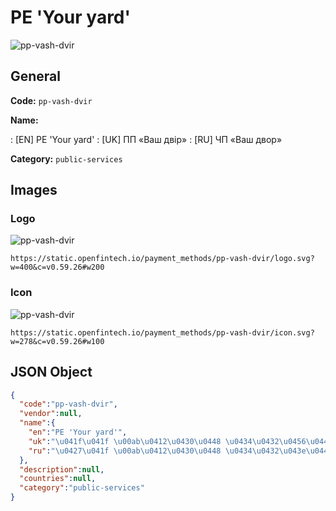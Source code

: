 
# PE 'Your yard' 
![pp-vash-dvir](https://static.openfintech.io/payment_methods/pp-vash-dvir/logo.svg?w=400&c=v0.59.26#w200)  

## General 
**Code:** `pp-vash-dvir` 
 
**Name:** 
 
:	[EN] PE 'Your yard' 
:	[UK] ПП «Ваш двір» 
:	[RU] ЧП «Ваш двор» 
 
**Category:** `public-services` 
 

## Images 

### Logo 
![pp-vash-dvir](https://static.openfintech.io/payment_methods/pp-vash-dvir/logo.svg?w=400&c=v0.59.26#w200)  

```
https://static.openfintech.io/payment_methods/pp-vash-dvir/logo.svg?w=400&c=v0.59.26#w200
```  

### Icon 
![pp-vash-dvir](https://static.openfintech.io/payment_methods/pp-vash-dvir/icon.svg?w=278&c=v0.59.26#w100)  

```
https://static.openfintech.io/payment_methods/pp-vash-dvir/icon.svg?w=278&c=v0.59.26#w100
```  

## JSON Object 

```json
{
  "code":"pp-vash-dvir",
  "vendor":null,
  "name":{
    "en":"PE 'Your yard'",
    "uk":"\u041f\u041f \u00ab\u0412\u0430\u0448 \u0434\u0432\u0456\u0440\u00bb",
    "ru":"\u0427\u041f \u00ab\u0412\u0430\u0448 \u0434\u0432\u043e\u0440\u00bb"
  },
  "description":null,
  "countries":null,
  "category":"public-services"
}
```  
